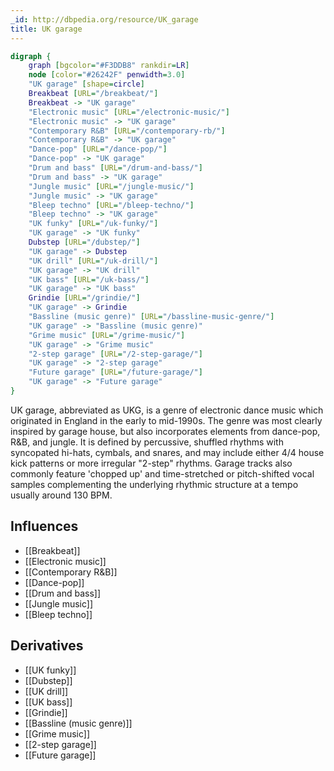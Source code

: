 ```yaml
---
_id: http://dbpedia.org/resource/UK_garage
title: UK garage
---
```


```dot
digraph {
	graph [bgcolor="#F3DDB8" rankdir=LR]
	node [color="#26242F" penwidth=3.0]
	"UK garage" [shape=circle]
	Breakbeat [URL="/breakbeat/"]
	Breakbeat -> "UK garage"
	"Electronic music" [URL="/electronic-music/"]
	"Electronic music" -> "UK garage"
	"Contemporary R&B" [URL="/contemporary-rb/"]
	"Contemporary R&B" -> "UK garage"
	"Dance-pop" [URL="/dance-pop/"]
	"Dance-pop" -> "UK garage"
	"Drum and bass" [URL="/drum-and-bass/"]
	"Drum and bass" -> "UK garage"
	"Jungle music" [URL="/jungle-music/"]
	"Jungle music" -> "UK garage"
	"Bleep techno" [URL="/bleep-techno/"]
	"Bleep techno" -> "UK garage"
	"UK funky" [URL="/uk-funky/"]
	"UK garage" -> "UK funky"
	Dubstep [URL="/dubstep/"]
	"UK garage" -> Dubstep
	"UK drill" [URL="/uk-drill/"]
	"UK garage" -> "UK drill"
	"UK bass" [URL="/uk-bass/"]
	"UK garage" -> "UK bass"
	Grindie [URL="/grindie/"]
	"UK garage" -> Grindie
	"Bassline (music genre)" [URL="/bassline-music-genre/"]
	"UK garage" -> "Bassline (music genre)"
	"Grime music" [URL="/grime-music/"]
	"UK garage" -> "Grime music"
	"2-step garage" [URL="/2-step-garage/"]
	"UK garage" -> "2-step garage"
	"Future garage" [URL="/future-garage/"]
	"UK garage" -> "Future garage"
}
```

UK garage, abbreviated as UKG, is a genre of electronic dance music which originated in England in the early to mid-1990s. The genre was most clearly inspired by garage house, but also incorporates elements from dance-pop, R&B, and jungle. It is defined by percussive, shuffled rhythms with syncopated hi-hats, cymbals, and snares, and may include either 4/4 house kick patterns or more irregular "2-step" rhythms. Garage tracks also commonly feature 'chopped up' and time-stretched or pitch-shifted vocal samples complementing the underlying rhythmic structure at a tempo usually around 130 BPM.

## Influences
- [[Breakbeat]]
- [[Electronic music]]
- [[Contemporary R&B]]
- [[Dance-pop]]
- [[Drum and bass]]
- [[Jungle music]]
- [[Bleep techno]]

## Derivatives
- [[UK funky]]
- [[Dubstep]]
- [[UK drill]]
- [[UK bass]]
- [[Grindie]]
- [[Bassline (music genre)]]
- [[Grime music]]
- [[2-step garage]]
- [[Future garage]]
